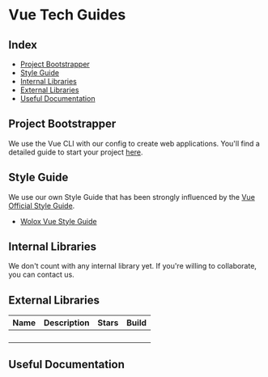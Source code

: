 # Vue Tech Guides

## Index

- [Project Bootstrapper](#project-bootstrapper)
- [Style Guide](#style-guide)
- [Internal Libraries](#internal-libraries)
- [External Libraries](#external-libraries)
- [Useful Documentation](#useful-documentation)

## Project Bootstrapper
We use the Vue CLI with our config to create web applications.
You'll find a detailed guide to start your project [here](./docs/kickoff.md).

## Style Guide

We use our own Style Guide that has been strongly influenced by the [Vue Official Style Guide](https://vuejs.org/v2/style-guide/).
 - [Wolox Vue Style Guide](https://github.com/Wolox/tech-guides/tree/master/frontend/vue/style-guide.mb)


## Internal Libraries

We don't count with any internal library yet. If you're willing to collaborate, you can contact us.

## External Libraries

|Name|Description|Stars|Build|
|----|-----------|-----|-----|
| | | | |
| | | | |
| | | | |
| | | | |

## Useful Documentation

